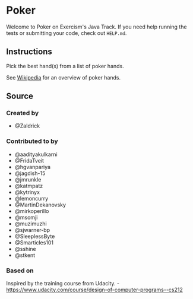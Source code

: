 # Poker

Welcome to Poker on Exercism's Java Track.
If you need help running the tests or submitting your code, check out `HELP.md`.

## Instructions

Pick the best hand(s) from a list of poker hands.

See [Wikipedia][poker-hands] for an overview of poker hands.

[poker-hands]: https://en.wikipedia.org/wiki/List_of_poker_hands

## Source

### Created by

- @Zaldrick

### Contributed to by

- @aadityakulkarni
- @FridaTveit
- @hgvanpariya
- @jagdish-15
- @jmrunkle
- @katmpatz
- @kytrinyx
- @lemoncurry
- @MartinDekanovsky
- @mirkoperillo
- @msomji
- @muzimuzhi
- @sjwarner-bp
- @SleeplessByte
- @Smarticles101
- @sshine
- @stkent

### Based on

Inspired by the training course from Udacity. - https://www.udacity.com/course/design-of-computer-programs--cs212